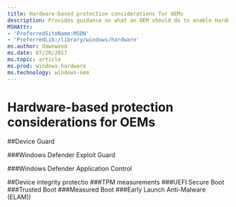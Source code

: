 ```yaml
---
title: Hardware-based protection considerations for OEMs
description: Provides guidance on what an OEM should do to enable Hardware-based protections
MSHAttr:
- 'PreferredSiteName:MSDN'
- 'PreferredLib:/library/windows/hardware'
ms.author: dawnwood
ms.date: 07/20/2017
ms.topic: article
ms.prod: windows-hardware
ms.technology: windows-oem
---
```


# Hardware-based protection considerations for OEMs

##Device Guard


###Windows Defender Exploit Guard


###Windows Defender Application Control


##Device integrity protectio
###TPM measurements
###UEFI Secure Boot
###Trusted Boot
###Measured Boot
###Early Launch Anti-Malware (ELAM)) 
 

